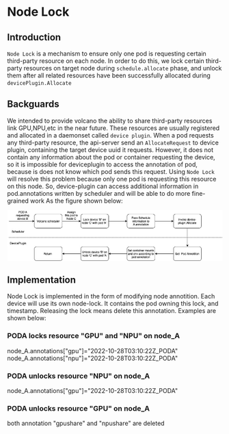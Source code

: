 # Node Lock

## Introduction

`Node Lock` is a mechanism to ensure only one pod is requesting certain third-party resource on each node. In order to do this, we lock certain third-party resources on target node during `schedule.allocate` phase, and unlock them after all related resources have been successfully allocated during `devicePlugin.Allocate`

## Backguards

We intended to provide volcano the ability to share third-party resources link GPU,NPU,etc in the near future. These resources are usually registered and allocated in a daemonset called `device plugin`. When a pod requests any third-party resource, the api-server send an `AllocateRequest` to device plugin, containing the target device uuid it requests. However, it does not contain any information about the pod or container requesting the device, so it is impossible for deviceplugin to access the annotation of pod, because is does not know which pod sends this request.
Using `Node Lock` will resolve this problem because only one pod is requesting this resource on this node. So, device-plugin can access additional information in pod.annotations written by scheduler and will be able to do more fine-grained work As the figure shown below:

![img](./images/node-lock.jpg)

## Implementation

Node Lock is implemented in the form of modifying node annotition. Each device will use its own node-lock. It contains the pod owning this lock, and timestamp. Releasing the lock means delete this annotation. Examples are shown below:

### PODA locks resource "GPU" and "NPU" on node_A

node_A.annotations["gpu"]="2022-10-28T03:10:22Z_PODA"
node_A.annotations["npu"]="2022-10-28T03:10:22Z_PODA"

### PODA unlocks resource "NPU" on node_A

node_A.annotations["gpu"]="2022-10-28T03:10:22Z_PODA"

### PODA unlocks resource "GPU" on node_A

both annotation "gpushare" and "npushare" are deleted